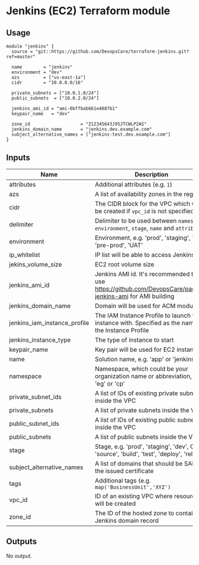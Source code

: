 # Jenkins (EC2) Terraform module

## Usage

```hcl
module "jenkins" {
  source = "git::https://github.com/DevopsCare/terraform-jenkins.git?ref=master"

  name        = "jenkins"
  environment = "dev"
  azs         = ["us-east-1a"]
  cidr        = "10.0.0.0/16"

  private_subnets = ["10.0.1.0/24"]
  public_subnets  = ["10.0.2.0/24"]

  jenkins_ami_id = "ami-0bffbab661e4887b1"
  keypair_name   = "dev"

  zone_id                   = "Z12345643J95JTCWLP2AS"
  jenkins_domain_name       = "jenkins.dev.example.com"
  subject_alternative_names = ["jenkins-test.dev.example.com"]
}
```

## Inputs

| Name | Description | Type | Default | Required |
|------|-------------|------|---------|:-----:|
| attributes | Additional attributes (e.g. `1`) | `list(string)` | `[]` | no |
| azs | A list of availability zones in the region | `list(string)` | `[]` | no |
| cidr | The CIDR block for the VPC which will be created if `vpc_id` is not specified | `string` | `""` | no |
| delimiter | Delimiter to be used between `namespace`, `environment`, `stage`, `name` and `attributes` | `string` | `"-"` | no |
| environment | Environment, e.g. 'prod', 'staging', 'dev', 'pre-prod', 'UAT' | `string` | `""` | no |
| ip\_whitelist | IP list will be able to access Jenkins | `list` | <code>["0.0.0.0/0"]</code> | no |
| jekins\_volume\_size | EC2 root volume size | `string` | `20` | no |
| jenkins\_ami\_id | Jenkins AMI id. It's recommended to use https://github.com/DevopsCare/packer-jenkins-ami for AMI building | `string` | `""` | no |
| jenkins\_domain\_name | Domain will be used for ACM module | `string` | `""` | no |
| jenkins\_iam\_instance\_profile | The IAM Instance Profile to launch the instance with. Specified as the name of the Instance Profile | `string` | `""` | no |
| jenkins\_instance\_type | The type of instance to start | `string` | `"t3.medium"` | no |
| keypair\_name | Key pair will be used for EC2 instance | `string` | `""` | no |
| name | Solution name, e.g. 'app' or 'jenkins' | `string` | `""` | no |
| namespace | Namespace, which could be your organization name or abbreviation, e.g. 'eg' or 'cp' | `string` | `""` | no |
| private\_subnet\_ids | A list of IDs of existing private subnets inside the VPC | `list(string)` | `[]` | no |
| private\_subnets | A list of private subnets inside the VPC | `list(string)` | `[]` | no |
| public\_subnet\_ids | A list of IDs of existing public subnets inside the VPC | `list(string)` | `[]` | no |
| public\_subnets | A list of public subnets inside the VPC | `list(string)` | `[]` | no |
| stage | Stage, e.g. 'prod', 'staging', 'dev', OR 'source', 'build', 'test', 'deploy', 'release' | `string` | `""` | no |
| subject\_alternative\_names | A list of domains that should be SANs in the issued certificate | `list(string)` | `[]` | no |
| tags | Additional tags (e.g. `map('BusinessUnit','XYZ')` | `map(string)` | `{}` | no |
| vpc\_id | ID of an existing VPC where resources will be created | `string` | `""` | no |
| zone\_id | The ID of the hosted zone to contain Jenkins domain record | `string` | `""` | no |

## Outputs

No output.

